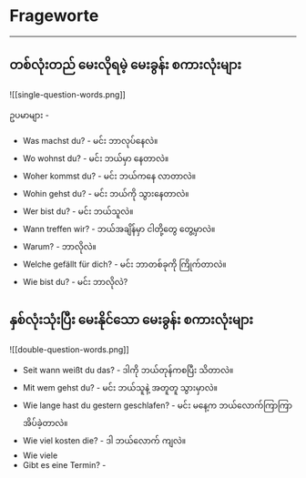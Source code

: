# Frageworte
---
## တစ်လုံးတည် မေးလိုရမဲ့ မေးခွန်း စကားလုံးများ

![[single-question-words.png]]

ဥပမာများ -

- Was machst du? - မင်း ဘာလုပ်နေလဲ။
- Wo wohnst du? - မင်း ဘယ်မှာ နေတာလဲ။
- Woher kommst du? - မင်း ဘယ်ကနေ လာတာလဲ။
- Wohin gehst du? - မင်း ဘယ်ကို သွားနေတာလဲ။
- Wer bist du? - မင်း ဘယ်သူလဲ။
- Wann treffen wir?  - ဘယ်အချိန်မှာ ငါတို့တွေ တွေ့မှာလဲ။
- Warum? - ဘာလိုလဲ။
- Welche gefällt für dich? - မင်း ဘာတစ်ခုကို ကြိုက်တာလဲ။
- Wie bist du? - မင်း ဘာလိုလဲ?


## နှစ်လုံးသုံးပြီး မေးနိုင်သော မေးခွန်း စကားလုံးများ

![[double-question-words.png]]

- Seit wann  weißt du das? - ဒါကို ဘယ်တုန်ကစပြီး သိတာလဲ။
- Mit wem gehst du?  - မင်း ဘယ်သူနဲ့ အတူတူ သွားမှာလဲ။
- Wie lange hast du gestern geschlafen? - မင်း မနေ့က ဘယ်လောက်ကြာကြာ အိပ်ခဲ့တာလဲ။
- Wie viel kosten die? - ဒါ ဘယ်လောက် ကျလဲ။
- Wie viele 
- Gibt es eine Termin?  - 